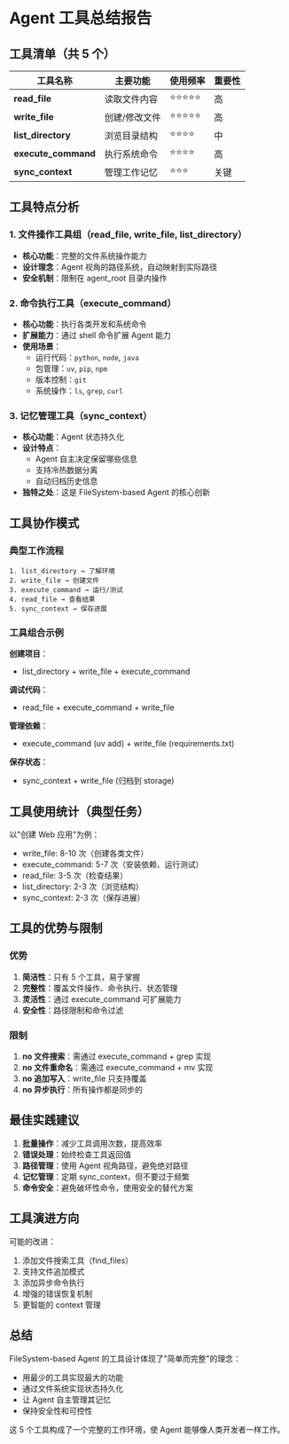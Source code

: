 # Agent 工具总结报告

## 工具清单（共 5 个）

| 工具名称 | 主要功能 | 使用频率 | 重要性 |
|---------|---------|---------|--------|
| **read_file** | 读取文件内容 | ⭐⭐⭐⭐⭐ | 高 |
| **write_file** | 创建/修改文件 | ⭐⭐⭐⭐⭐ | 高 |
| **list_directory** | 浏览目录结构 | ⭐⭐⭐⭐ | 中 |
| **execute_command** | 执行系统命令 | ⭐⭐⭐⭐ | 高 |
| **sync_context** | 管理工作记忆 | ⭐⭐⭐ | 关键 |

## 工具特点分析

### 1. 文件操作工具组（read_file, write_file, list_directory）
- **核心功能**：完整的文件系统操作能力
- **设计理念**：Agent 视角的路径系统，自动映射到实际路径
- **安全机制**：限制在 agent_root 目录内操作

### 2. 命令执行工具（execute_command）
- **核心功能**：执行各类开发和系统命令
- **扩展能力**：通过 shell 命令扩展 Agent 能力
- **使用场景**：
  - 运行代码：`python`, `node`, `java`
  - 包管理：`uv`, `pip`, `npm`
  - 版本控制：`git`
  - 系统操作：`ls`, `grep`, `curl`

### 3. 记忆管理工具（sync_context）
- **核心功能**：Agent 状态持久化
- **设计特点**：
  - Agent 自主决定保留哪些信息
  - 支持冷热数据分离
  - 自动归档历史信息
- **独特之处**：这是 FileSystem-based Agent 的核心创新

## 工具协作模式

### 典型工作流程
```
1. list_directory → 了解环境
2. write_file → 创建文件
3. execute_command → 运行/测试
4. read_file → 查看结果
5. sync_context → 保存进展
```

### 工具组合示例

**创建项目**：
- list_directory + write_file + execute_command

**调试代码**：
- read_file + execute_command + write_file

**管理依赖**：
- execute_command (uv add) + write_file (requirements.txt)

**保存状态**：
- sync_context + write_file (归档到 storage)

## 工具使用统计（典型任务）

以"创建 Web 应用"为例：
- write_file: 8-10 次（创建各类文件）
- execute_command: 5-7 次（安装依赖、运行测试）
- read_file: 3-5 次（检查结果）
- list_directory: 2-3 次（浏览结构）
- sync_context: 2-3 次（保存进展）

## 工具的优势与限制

### 优势
1. **简洁性**：只有 5 个工具，易于掌握
2. **完整性**：覆盖文件操作、命令执行、状态管理
3. **灵活性**：通过 execute_command 可扩展能力
4. **安全性**：路径限制和命令过滤

### 限制
1. **no 文件搜索**：需通过 execute_command + grep 实现
2. **no 文件重命名**：需通过 execute_command + mv 实现
3. **no 追加写入**：write_file 只支持覆盖
4. **no 异步执行**：所有操作都是同步的

## 最佳实践建议

1. **批量操作**：减少工具调用次数，提高效率
2. **错误处理**：始终检查工具返回值
3. **路径管理**：使用 Agent 视角路径，避免绝对路径
4. **记忆管理**：定期 sync_context，但不要过于频繁
5. **命令安全**：避免破坏性命令，使用安全的替代方案

## 工具演进方向

可能的改进：
1. 添加文件搜索工具（find_files）
2. 支持文件追加模式
3. 添加异步命令执行
4. 增强的错误恢复机制
5. 更智能的 context 管理

## 总结

FileSystem-based Agent 的工具设计体现了"简单而完整"的理念：
- 用最少的工具实现最大的功能
- 通过文件系统实现状态持久化
- 让 Agent 自主管理其记忆
- 保持安全性和可控性

这 5 个工具构成了一个完整的工作环境，使 Agent 能够像人类开发者一样工作。